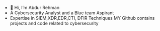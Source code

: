 - 👋 Hi, I’m Abdur Rehman
- A Cybersecurity Analyst and a Blue team Aspirant
-  Expertise in SIEM,XDR,EDR,CTI, DFIR Techniques
 MY Github contains projects and code related to cybersecurity 
